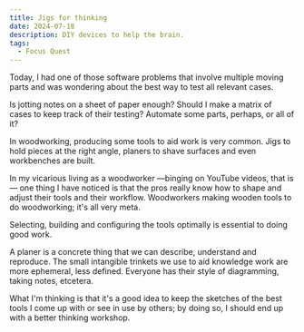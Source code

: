 ```yaml
---
title: Jigs for thinking
date: 2024-07-18
description: DIY devices to help the brain.
tags:
  - Focus Quest
---
```


Today, I had one of those software problems that involve multiple moving parts and was wondering about the best way to test all relevant cases.

Is jotting notes on a sheet of paper enough? Should I make a matrix of cases to keep track of their testing? Automate some parts, perhaps, or all of it?

In woodworking, producing some tools to aid work is very common. Jigs to hold pieces at the right angle, planers to shave surfaces and even workbenches are built.

In my vicarious living as a woodworker —binging on YouTube videos, that is— one thing I have noticed is that the pros really know how to shape and adjust their tools and their workflow. Woodworkers making wooden tools to do woodworking; it's all very meta.

Selecting, building and configuring the tools optimally is essential to doing good work.

A planer is a concrete thing that we can describe, understand and reproduce. The small intangible trinkets we use to aid knowledge work are more ephemeral, less defined. Everyone has their style of diagramming, taking notes, etcetera.

What I'm thinking is that it's a good idea to keep the sketches of the best tools I come up with or see in use by others; by doing so, I should end up with a better thinking workshop.
